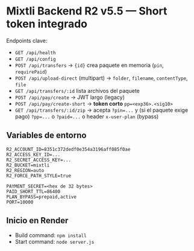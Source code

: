 
# Mixtli Backend R2 v5.5 — Short token integrado

Endpoints clave:
- `GET /api/health`
- `GET /api/config`
- `POST /api/transfers` -> `{id}` crea paquete en memoria (`pin`, `requirePaid`)
- `POST /api/upload-direct` (multipart) -> `folder`, `filename`, `contentType`, `file`
- `GET /api/transfers/:id` lista archivos del paquete
- `POST /api/pay/create` -> JWT largo (legacy)
- `POST /api/pay/create-short` -> **token corto** `pp=<exp36>.<sig10>`
- `GET /api/transfers/:id/zip` -> acepta `?pin=...` y (si el paquete exige pago) `?pp=...` o `?paid=...` o header `x-user-plan` (bypass)

## Variables de entorno
```
R2_ACCOUNT_ID=8351c372dedf0e354a3196aff085f0ae
R2_ACCESS_KEY_ID=...
R2_SECRET_ACCESS_KEY=...
R2_BUCKET=mixtli
R2_REGION=auto
R2_FORCE_PATH_STYLE=true

PAYMENT_SECRET=<hex de 32 bytes>
PAID_SHORT_TTL=86400
PLAN_BYPASS=prepaid,active
PORT=10000
```

## Inicio en Render
- Build command: `npm install`
- Start command: `node server.js`

